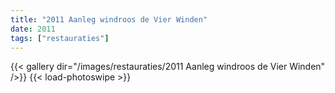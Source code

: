 ```yaml
---
title: "2011 Aanleg windroos de Vier Winden"
date: 2011
tags: ["restauraties"]
---
```


{{< gallery dir="/images/restauraties/2011 Aanleg windroos de Vier Winden" />}}
{{< load-photoswipe >}}